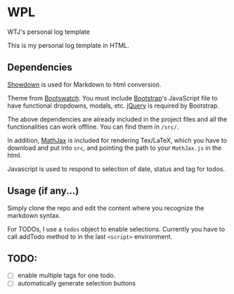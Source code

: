 # WPL
WTJ's personal log template

This is my personal log template in HTML.

## Dependencies

[Showdown](https://github.com/showdownjs/showdown) is used for Markdown to html conversion.

Theme from [Bootswatch](http://bootswatch.com).
You must include [Bootstrap](http://getbootstrap.com/)'s JavaScript file to have functional dropdowns, modals, etc.
[jQuery](https://jquery.com/) is required by Bootstrap.

The above dependencies are already included in the project files and all the functionalities can work offline. You can find them in `/src/`.

In addition, [MathJax](http://www.mathjax.org/) is included for rendering Tex/LaTeX, 
which you have to download and put into `src`, and pointing the path to your `MathJax.js` in the html.

Javascript is used to respond to selection of date, status and tag for todos.

## Usage (if any...)

Simply clone the repo and edit the content where you recognize the markdown syntax.

For TODOs, I use a `todos` object to enable selections. Currently you have to call addTodo method to in the last `<script>` environment.

## TODO:
- [ ] enable multiple tags for one todo.
- [ ] automatically generate selection buttons
